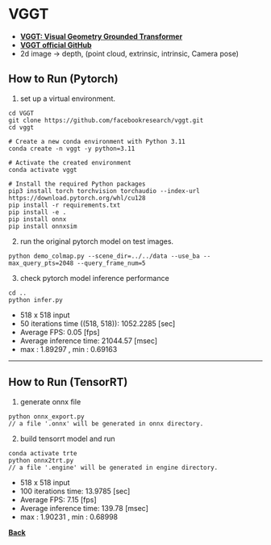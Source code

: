 # VGGT
- **[VGGT: Visual Geometry Grounded Transformer](https://arxiv.org/abs/2503.11651)**
- **[VGGT official GitHub](https://github.com/facebookresearch/vggt)**
- 2d image -> depth, (point cloud, extrinsic, intrinsic, Camera pose)

## How to Run (Pytorch)

1. set up a virtual environment.
```
cd VGGT
git clone https://github.com/facebookresearch/vggt.git
cd vggt

# Create a new conda environment with Python 3.11
conda create -n vggt -y python=3.11

# Activate the created environment
conda activate vggt

# Install the required Python packages
pip3 install torch torchvision torchaudio --index-url https://download.pytorch.org/whl/cu128
pip install -r requirements.txt
pip install -e .
pip install onnx
pip install onnxsim
```

2. run the original pytorch model on test images.
```
python demo_colmap.py --scene_dir=../../data --use_ba --max_query_pts=2048 --query_frame_num=5

```

3. check pytorch model inference performance
```
cd ..
python infer.py
```
- 518 x 518 input
- 50 iterations time ((518, 518)): 1052.2285 [sec]
- Average FPS: 0.05 [fps]
- Average inference time: 21044.57 [msec]
- max : 1.89297 , min : 0.69163
--------------------------------------------------------------------

## How to Run (TensorRT)

1. generate onnx file

```
python onnx_export.py
// a file '.onnx' will be generated in onnx directory.
```

2. build tensorrt model and run

```
conda activate trte
python onnx2trt.py
// a file '.engine' will be generated in engine directory.
```
- 518 x 518 input
- 100 iterations time: 13.9785 [sec]
- Average FPS: 7.15 [fps]
- Average inference time: 139.78 [msec]
- max : 1.90231 , min : 0.68998

**[Back](../README.md)** 